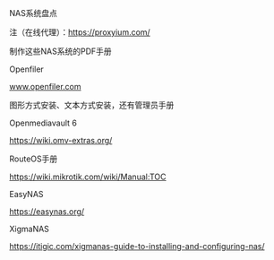 NAS系统盘点



注（在线代理）：https://proxyium.com/



制作这些NAS系统的PDF手册



Openfiler

www.openfiler.com

图形方式安装、文本方式安装，还有管理员手册



Openmediavault 6

https://wiki.omv-extras.org/



RouteOS手册

https://wiki.mikrotik.com/wiki/Manual:TOC



EasyNAS

https://easynas.org/



XigmaNAS

https://itigic.com/xigmanas-guide-to-installing-and-configuring-nas/


